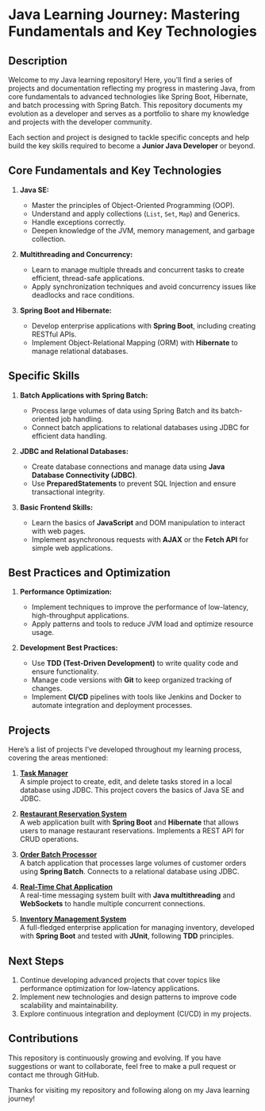 # Java Learning Journey: Mastering Fundamentals and Key Technologies

## Description

Welcome to my Java learning repository! Here, you'll find a series of projects and documentation reflecting my progress in mastering Java, from core fundamentals to advanced technologies like Spring Boot, Hibernate, and batch processing with Spring Batch. This repository documents my evolution as a developer and serves as a portfolio to share my knowledge and projects with the developer community.

Each section and project is designed to tackle specific concepts and help build the key skills required to become a **Junior Java Developer** or beyond.

## Core Fundamentals and Key Technologies

1. **Java SE:**
   - Master the principles of Object-Oriented Programming (OOP).
   - Understand and apply collections (`List`, `Set`, `Map`) and Generics.
   - Handle exceptions correctly.
   - Deepen knowledge of the JVM, memory management, and garbage collection.

2. **Multithreading and Concurrency:**
   - Learn to manage multiple threads and concurrent tasks to create efficient, thread-safe applications.
   - Apply synchronization techniques and avoid concurrency issues like deadlocks and race conditions.

3. **Spring Boot and Hibernate:**
   - Develop enterprise applications with **Spring Boot**, including creating RESTful APIs.
   - Implement Object-Relational Mapping (ORM) with **Hibernate** to manage relational databases.

## Specific Skills

1. **Batch Applications with Spring Batch:**
   - Process large volumes of data using Spring Batch and its batch-oriented job handling.
   - Connect batch applications to relational databases using JDBC for efficient data handling.

2. **JDBC and Relational Databases:**
   - Create database connections and manage data using **Java Database Connectivity (JDBC)**.
   - Use **PreparedStatements** to prevent SQL Injection and ensure transactional integrity.

3. **Basic Frontend Skills:**
   - Learn the basics of **JavaScript** and DOM manipulation to interact with web pages.
   - Implement asynchronous requests with **AJAX** or the **Fetch API** for simple web applications.

## Best Practices and Optimization

1. **Performance Optimization:**
   - Implement techniques to improve the performance of low-latency, high-throughput applications.
   - Apply patterns and tools to reduce JVM load and optimize resource usage.

2. **Development Best Practices:**
   - Use **TDD (Test-Driven Development)** to write quality code and ensure functionality.
   - Manage code versions with **Git** to keep organized tracking of changes.
   - Implement **CI/CD** pipelines with tools like Jenkins and Docker to automate integration and deployment processes.

## Projects

Here’s a list of projects I've developed throughout my learning process, covering the areas mentioned:

1. **[Task Manager](./projects/task-manager/)**  
   A simple project to create, edit, and delete tasks stored in a local database using JDBC. This project covers the basics of Java SE and JDBC.

2. **[Restaurant Reservation System](./projects/restaurant-reservation-system/)**  
   A web application built with **Spring Boot** and **Hibernate** that allows users to manage restaurant reservations. Implements a REST API for CRUD operations.

3. **[Order Batch Processor](./projects/order-batch-processor/)**  
   A batch application that processes large volumes of customer orders using **Spring Batch**. Connects to a relational database using JDBC.

4. **[Real-Time Chat Application](./projects/realtime-chat-app/)**  
   A real-time messaging system built with **Java multithreading** and **WebSockets** to handle multiple concurrent connections.

5. **[Inventory Management System](./projects/inventory-management-system/)**  
   A full-fledged enterprise application for managing inventory, developed with **Spring Boot** and tested with **JUnit**, following **TDD** principles.

## Next Steps

1. Continue developing advanced projects that cover topics like performance optimization for low-latency applications.
2. Implement new technologies and design patterns to improve code scalability and maintainability.
3. Explore continuous integration and deployment (CI/CD) in my projects.

## Contributions

This repository is continuously growing and evolving. If you have suggestions or want to collaborate, feel free to make a pull request or contact me through GitHub.

Thanks for visiting my repository and following along on my Java learning journey!
